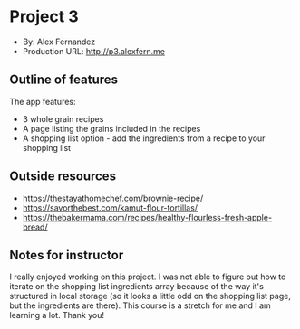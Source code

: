 # Project 3

- By: Alex Fernandez
- Production URL: <http://p3.alexfern.me>

## Outline of features

The app features:
- 3 whole grain recipes
- A page listing the grains included in the recipes
- A shopping list option - add the ingredients from a recipe to your shopping list

## Outside resources

- https://thestayathomechef.com/brownie-recipe/
- https://savorthebest.com/kamut-flour-tortillas/
- https://thebakermama.com/recipes/healthy-flourless-fresh-apple-bread/

## Notes for instructor

I really enjoyed working on this project. I was not able to figure out how to iterate on the shopping list ingredients array because of the way it's structured in local storage (so it looks a little odd on the shopping list page, but the ingredients are there). This course is a stretch for me and I am learning a lot. Thank you!
